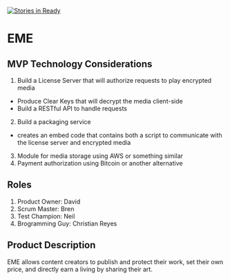 [![Stories in Ready](https://badge.waffle.io/hesitant-tapdancers/tappy.png?label=ready&title=Ready)](https://waffle.io/hesitant-tapdancers/tappy)
# EME

## MVP Technology Considerations 
1. Build a License Server that will authorize requests to play encrypted media
  - Produce Clear Keys that will decrypt the media client-side
  - Build a RESTful API to handle requests 
2. Build a packaging service
  - creates an embed code that contains both a script to communicate with the license server and encrypted media
3. Module for media storage using AWS or something similar
4. Payment authorization using Bitcoin or another alternative

## Roles
1. Product Owner: David
2. Scrum Master: Bren
3. Test Champion: Neil
4. Brogramming Guy: Christian Reyes

## Product Description
EME allows content creators to publish and protect their work, set their own price, and directly earn a living by sharing their art.





